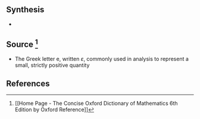 ## Synthesis
- 
## Source [^1]
- The Greek letter e, written $\varepsilon$, commonly used in analysis to represent a small, strictly positive quantity
## References

[^1]: [[Home Page - The Concise Oxford Dictionary of Mathematics 6th Edition by Oxford Reference]]